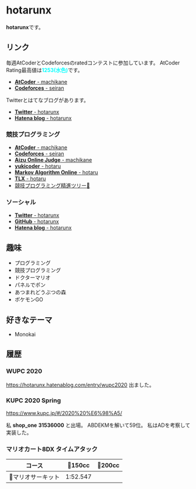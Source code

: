 # hotarunx

**hotarunx**です。

## リンク

毎週AtCoderとCodeforcesのratedコンテストに参加しています。
AtCoder Rating最高値は<span style="color: cyan; ">**1253(水色)**</span>です。

* [**AtCoder** - machikane](https://atcoder.jp/users/machikane)
* [**Codeforces** - seiran](https://codeforces.com/profile/seiran)

Twitterとはてなブログがあります。

* [**Twitter** - hotarunx](https://twitter.com/hotarunx)
* [**Hatena blog** - hotarunx](https://hotarunx.hatenablog.com/)

### 競技プログラミング

* [**AtCoder** - machikane](https://atcoder.jp/users/machikane)
* [**Codeforces** - seiran](https://codeforces.com/profile/seiran)
* [**Aizu Online Judge** - machikane](https://onlinejudge.u-aizu.ac.jp/status/users/machikane)
* [**yukicoder** - hotaru](https://yukicoder.me/users/9490)
* [**Markov Algorithm Online** - hotaru](https://mao.snuke.org/users/hotaru)
* [**TLX** - hotaru](https://tlx.toki.id/profiles/hotaru)
* [競技プログラミング精進ツリー🌴](https://twitter.com/hotarunx/status/1271011084107804673)

### ソーシャル

* [**Twitter** - hotarunx](https://twitter.com/hotarunx)
* [**GitHub** - hotarunx](https://github.com/hotarunx)
* [**Hatena blog** - hotarunx](https://hotarunx.hatenablog.com/)

## 趣味

* プログラミング
* 競技プログラミング
* ドクターマリオ
* パネルでポン
* あつまれどうぶつの森
* ポケモンGO

## 好きなテーマ

* Monokai

## 履歴

### WUPC 2020

<https://hotarunx.hatenablog.com/entry/wupc2020>  出ました。

### KUPC 2020 Spring

<https://www.kupc.jp/#/2020%20%E6%98%A5/>

私 **shop_one** **31536000** と出場。
ABDEKMを解いて59位。
私はADを考察して実装した。

### マリオカート8DX タイムアタック

| コース            | 🔵150cc   | 🔴200cc |
| ----------------- | -------- | ------ |
| 🌼マリオサーキット | 1:52.547 |        |
